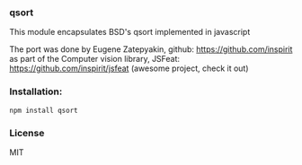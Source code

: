 ### qsort

This module encapsulates BSD's qsort implemented in javascript

The port was done by Eugene Zatepyakin, github: https://github.com/inspirit as part of the
Computer vision library, JSFeat: https://github.com/inspirit/jsfeat (awesome project, check it out)

### Installation:

    npm install qsort

### License

MIT
